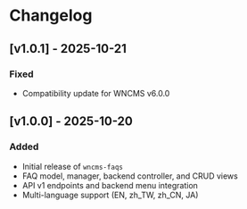 # Changelog

## [v1.0.1] - 2025-10-21
### Fixed
- Compatibility update for WNCMS v6.0.0

## [v1.0.0] - 2025-10-20
### Added
- Initial release of `wncms-faqs`
- FAQ model, manager, backend controller, and CRUD views
- API v1 endpoints and backend menu integration
- Multi-language support (EN, zh_TW, zh_CN, JA)
